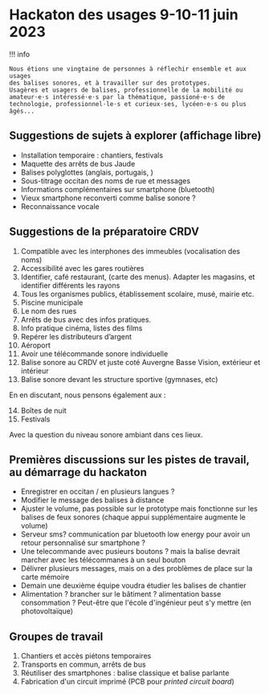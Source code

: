 # Hackaton des usages 9-10-11 juin 2023

!!! info
    
    Nous étions une vingtaine de personnes à réflechir ensemble et aux usages 
    des balises sonores, et à travailler sur des prototypes.  
    Usagères et usagers de balises, professionnelle de la mobilité ou amateur⋅e⋅s intéressé⋅e⋅s par la thématique, passioné⋅e⋅s de technologie, professionnel⋅le⋅s et curieux⋅ses, lycéen⋅e⋅s ou plus âgés...

## Suggestions de sujets à explorer (affichage libre)

- Installation temporaire : chantiers, festivals
- Maquette des arrêts de bus Jaude
- Balises polyglottes (anglais, portugais, )
- Sous-titrage occitan des noms de rue et messages
- Informations complémentaires sur smartphone (bluetooth)
- Vieux smartphone reconverti comme balise sonore ?
- Reconnaissance vocale

## Suggestions de la préparatoire CRDV

1. Compatible avec les interphones des immeubles (vocalisation des noms)
2. Accessibilité avec les gares routières
3. Identifier, café restaurant, (carte des menus). Adapter les magasins, et identifier différents les rayons
4. Tous les organismes publics, établissement scolaire, musé, mairie etc.
5. Piscine municipale
6. Le nom des rues
7. Arrêts de bus avec des infos pratiques.
8. Info pratique cinéma, listes des films
9. Repérer les distributeurs d’argent
10. Aéroport 
11. Avoir une télécommande sonore individuelle
12. Balise sonore au CRDV et juste coté Auvergne Basse Vision, extérieur et intérieur
13. Balise sonore devant les structure sportive (gymnases, etc)

En en discutant, nous pensons également aux :

14. Boîtes de nuit
15. Festivals

Avec la question du niveau sonore ambiant dans ces lieux.


## Premières discussions sur les pistes de travail, au démarrage du hackaton
- Enregistrer en occitan / en plusieurs langues ?
- Modifier le message des balises à distance
- Ajuster le volume, pas possible sur le prototype mais fonctionne sur les balises de feux sonores (chaque appui supplémentaire augmente le volume)
- Serveur sms? communication par bluetooth low energy pour avoir un retour personnalisé sur smartphone ? 
- Une telecommande avec pusieurs boutons ? mais la balise devrait marcher avec les télécommanes à un seul bouton
- Délivrer plusieurs messages, mais on a des problèmes de place sur la carte mémoire
- Demain une deuxième équipe voudra étudier les balises de chantier
- Alimentation ? brancher sur le bâtiment ? alimentation basse consommation ? Peut-être que l'école d'ingénieur peut s'y mettre (en photovoltaïque)

## Groupes de travail

1. Chantiers et accès piétons temporaires
3. Transports en commun, arrêts de bus 
2. Réutiliser des smartphones : balise classique et balise parlante
4. Fabrication d'un circuit imprimé (PCB pour *printed circuit board*)
